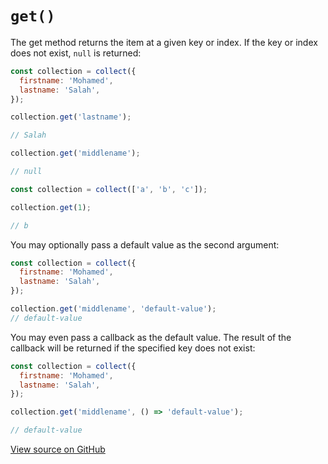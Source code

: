 # `get()`

The get method returns the item at a given key or index. If the key or index does not exist, `null` is returned:

```js
const collection = collect({
  firstname: 'Mohamed',
  lastname: 'Salah',
});

collection.get('lastname');

// Salah

collection.get('middlename');

// null
```

```js
const collection = collect(['a', 'b', 'c']);

collection.get(1);

// b
```

You may optionally pass a default value as the second argument:

```js
const collection = collect({
  firstname: 'Mohamed',
  lastname: 'Salah',
});

collection.get('middlename', 'default-value');
// default-value
```

You may even pass a callback as the default value. The result of the callback will be returned if the specified key does not exist:

```js
const collection = collect({
  firstname: 'Mohamed',
  lastname: 'Salah',
});

collection.get('middlename', () => 'default-value');

// default-value
```

[View source on GitHub](https://github.com/ecrmnn/collect.js/blob/master/src/methods/get.js)